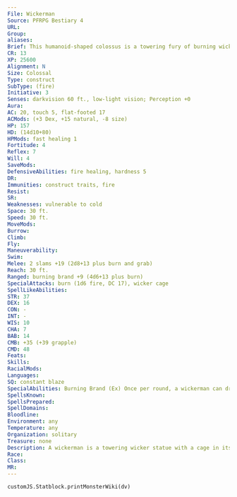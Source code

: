 ```yaml
---
File: Wickerman
Source: PFRPG Bestiary 4
URL: 
Group: 
aliases: 
Brief: This humanoid-shaped colossus is a towering fury of burning wicker and wood.
CR: 13
XP: 25600
Alignment: N
Size: Colossal
Type: construct
SubType: (fire)
Initiative: 3
Senses: darkvision 60 ft., low-light vision; Perception +0
Aura: 
AC: 20, touch 5, flat-footed 17
ACMods: (+3 Dex, +15 natural, -8 size)
HP: 157
HD: (14d10+80)
HPMods: fast healing 1
Fortitude: 4
Reflex: 7
Will: 4
SaveMods: 
DefensiveAbilities: fire healing, hardness 5
DR: 
Immunities: construct traits, fire
Resist: 
SR: 
Weaknesses: vulnerable to cold
Space: 30 ft.
Speed: 30 ft.
MoveMods: 
Burrow: 
Climb: 
Fly: 
Maneuverability: 
Swim: 
Melee: 2 slams +19 (2d8+13 plus burn and grab)
Reach: 30 ft.
Ranged: burning brand +9 (4d6+13 plus burn)
SpecialAttacks: burn (1d6 fire, DC 17), wicker cage
SpellLikeAbilities: 
STR: 37
DEX: 16
CON: -
INT: -
WIS: 10
CHA: 7
BAB: 14
CMB: +35 (+39 grapple)
CMD: 48
Feats: 
Skills: 
RacialMods: 
Languages: 
SQ: constant blaze
SpecialAbilities: Burning Brand (Ex) Once per round, a wickerman can draw forth pieces of its own body and throw them as a ranged attack with a range increment of 60 feet.  Constant Blaze (Su) A wickerman constantly burns but is never consumed. Its flames are magical. Immersion in water only suppresses the flames, and only for as long as the wickerman is immersed. While its flames are suppressed, the wickerman loses its burn ability, and its wicker cage ability doesn't deal fire damage or cause creatures to catch on fire.  Fire Healing (Ex) A magical attack that deals fire damage heals the wickerman 1 point of damage for every 3 points of damage the attack would otherwise deal.  Wicker Cage (Su) If a wickerman successfully grapples a creature, as a move action it can shove the grabbed creature into the cage built into its chest. This works like swallow whole (4d6 fire damage plus the target automatically catches on fire [Pathfinder RPG Core Rulebook 444], AC 17, 15 hp). The DC to put out this fire is 17. If a creature cuts its way free, the wickerman can't use this ability again until it is fully healed. The save DC is Constitution-based.
SpellsKnown: 
SpellsPrepared: 
SpellDomains: 
Bloodline: 
Environment: any
Temperature: any
Organization: solitary
Treasure: none
Description: A wickerman is a towering wicker statue with a cage in its chest. Inanimate ones are used for sacrifices to gods or nature faiths, and the constructs to terrify a faith's enemies.  Construction  A wickerman is created from 12,000 pounds of wicker and rare wood costing 10,000 gp. Activating the wickerman requires sacrificing a living humanoid inside its chest cage. Sacrificing a creature is an evil act.  WICKERMAN  CL 14th; Price 110,000 gp  Construction  Requirements Craft Construct, fire seeds, wall of fire, warp wood, creator must be caster level 12th; Skill Craft (carpentry) or Craft (sculptures) DC 15; Cost 60,000 gp
Race: 
Class: 
MR: 
---
```

```dataviewjs
customJS.Statblock.printMonsterWiki(dv)
```
